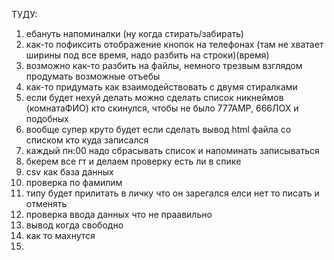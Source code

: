 ТУДУ:

1. ебануть напоминалки (ну когда стирать/забирать)
2. как-то пофиксить отображение кнопок на телефонах (там не хватает ширины под все время, надо разбить на строки)(время)
3. возможно как-то разбить на файлы, немного трезвым взглядом продумать возможные отъебы
4. как-то придумать как взаимодействовать с двумя стиралками
5. если будет нехуй делать можно сделать список никнеймов (комнатаФИО) кто скинулся, чтобы не было 777АМР, 666ЛОХ и подобных
6. вообще супер круто будет если сделать вывод html файла со списком кто куда записался
7. каждый пн:00 надо сбрасывать список и напоминать записываться 
8. бкерем все гт и делаем проверку есть ли в спике 
9. csv как база данных
10. проверка по фамилим
11. типу будет прилитать в личку что он зарегался елси нет то писать и отменять 
12. проверка ввода данных  что не праавильно
13. вывод когда свободно 
14. как то махнутся 
15. 